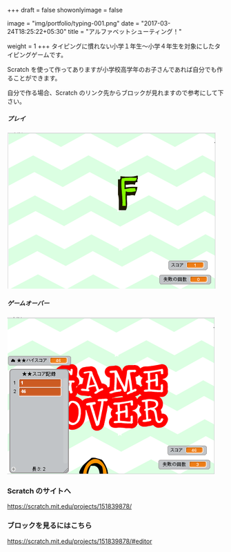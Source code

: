 +++
draft = false
showonlyimage = false

image = "img/portfolio/typing-001.png"
date = "2017-03-24T18:25:22+05:30"
title = "アルファベットシューティング！"

weight = 1
+++
タイピングに慣れない小学１年生〜小学４年生を対象にしたタイピングゲームです。

Scratch を使って作ってありますが小学校高学年のお子さんであれば自分でも作ることができます。

自分で作る場合、Scratch のリンク先からブロックが見れますので参考にして下さい。

<!--more-->

##### プレイ
![typing-001.png](../../img/portfolio/typing-001.png)

##### ゲームオーバー  
![typing-002.png](../../img/portfolio/typing-002.png)

### Scratch のサイトへ
https://scratch.mit.edu/projects/151839878/

### ブロックを見るにはこちら
https://scratch.mit.edu/projects/151839878/#editor
